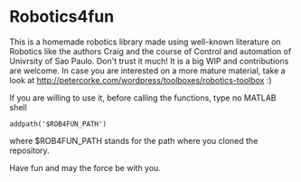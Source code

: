 # Robotics4fun

This is a homemade robotics library made using well-known literature on Robotics like the authors Craig and the course of Control and automation of Univrsity of Sao Paulo. Don't trust it much! It is a big WIP and contributions are welcome. In case you are 
interested on a more mature material, take a look at http://petercorke.com/wordpress/toolboxes/robotics-toolbox :)

If you are willing to use it, before calling the functions, type no MATLAB shell

```addpath('$ROB4FUN_PATH')```

where $ROB4FUN_PATH stands for the path where you cloned the repository.

Have fun and may the force be with you.
